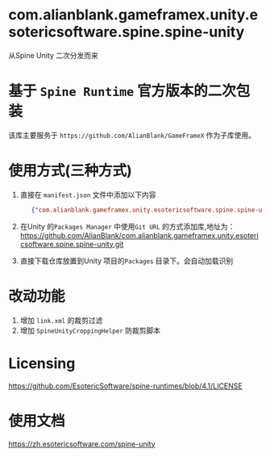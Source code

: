 # com.alianblank.gameframex.unity.esotericsoftware.spine.spine-unity

从Spine Unity 二次分发而来

# 基于 `Spine Runtime` 官方版本的二次包装

该库主要服务于 `https://github.com/AlianBlank/GameFrameX` 作为子库使用。

# 使用方式(三种方式)

1. 直接在 `manifest.json` 文件中添加以下内容
   ```json
      {"com.alianblank.gameframex.unity.esotericsoftware.spine.spine-unity": "https://github.com/AlianBlank/com.alianblank.gameframex.unity.esotericsoftware.spine.spine-unity.git"}
    ```
2. 在Unity 的`Packages Manager` 中使用`Git URL` 的方式添加库,地址为：https://github.com/AlianBlank/com.alianblank.gameframex.unity.esotericsoftware.spine.spine-unity.git

3. 直接下载仓库放置到Unity 项目的`Packages` 目录下。会自动加载识别

# 改动功能

1. 增加 `link.xml` 的裁剪过滤
2. 增加 `SpineUnityCroppingHelper` 防裁剪脚本

# Licensing

https://github.com/EsotericSoftware/spine-runtimes/blob/4.1/LICENSE

# 使用文档

https://zh.esotericsoftware.com/spine-unity